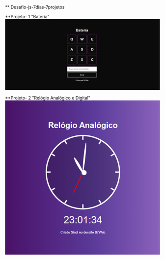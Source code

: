 ** Desafio-js-7dias-7projetos

**Projeto- 1 "Bateria"
![image](https://github.com/sindiraimundo/desafio-js-7dias-7projetos/blob/main/projeto-1/projeto-1-bateria.png)

**Projeto- 2 "Relógio Analógico e Digital"
![image](https://github.com/sindiraimundo/desafio-js-7dias-7projetos/blob/main/projeto-2/projeto-2-relogio.png)
